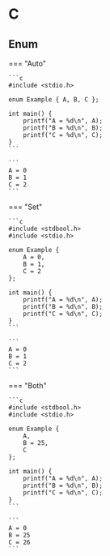 # C

## Enum

=== "Auto"

    ```c
    #include <stdio.h>

    enum Example { A, B, C };

    int main() {
        printf("A = %d\n", A);
        printf("B = %d\n", B);
        printf("C = %d\n", C);
    }
    ```

    ```
    A = 0
    B = 1
    C = 2
    ```

=== "Set"

    ```c
    #include <stdbool.h>
    #include <stdio.h>

    enum Example {
        A = 0,
        B = 1,
        C = 2
    };

    int main() {
        printf("A = %d\n", A);
        printf("B = %d\n", B);
        printf("C = %d\n", C);
    }
    ```

    ```
    A = 0
    B = 1
    C = 2
    ```

=== "Both"

    ```c
    #include <stdbool.h>
    #include <stdio.h>

    enum Example {
        A,
        B = 25,
        C
    };

    int main() {
        printf("A = %d\n", A);
        printf("B = %d\n", B);
        printf("C = %d\n", C);
    }
    ```

    ```
    A = 0
    B = 25
    C = 26
    ```